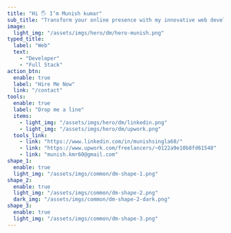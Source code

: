 ```yaml
---
title: "Hi 🖐 I’m Munish kumar"
sub_title: "Transform your online presence with my innovative web development services. Let's build something extraordinary together."
image:
  light_img: "/assets/imgs/hero/dm/hero-munish.png"
typed_title:
  label: "Web"
  text:
    - "Developer"
    - "Full Stack"
action_btn:
  enable: true
  label: "Hire Me Now"
  link: "/contact"
tools:
  enable: true
  label: "Drop me a line"
  items:
    - light_img: "/assets/imgs/hero/dm/linkedin.png"
    - light_img: "/assets/imgs/hero/dm/upwork.png"
  tools_link:
    - link: "https://www.linkedin.com/in/munishsingla60/"
    - link: "https://www.upwork.com/freelancers/~0122a9e10b8fd61548"
    - link: "munish.kmr60@gmail.com"
shape_1:
  enable: true
  light_img: "/assets/imgs/common/dm-shape-1.png"
shape_2:
  enable: true
  light_img: "/assets/imgs/common/dm-shape-2.png"
  dark_img: "/assets/imgs/common/dm-shape-2-dark.png"
shape_3:
  enable: true
  light_img: "/assets/imgs/common/dm-shape-3.png"
---
```

